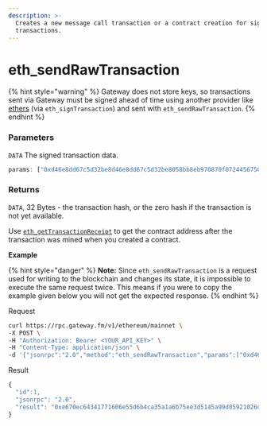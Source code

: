 ```yaml
---
description: >-
  Creates a new message call transaction or a contract creation for signed
  transactions.
---
```


# eth_sendRawTransaction

{% hint style="warning" %}
Gateway does not store keys, so transactions sent via Gateway must be signed ahead of time using another provider like [ethers](https://docs.ethers.io/v5/api/signer/) (via `eth_signTransaction`) and sent with `eth_sendRawTransaction`.
{% endhint %}

### Parameters

`DATA` The signed transaction data.

```javascript
params: ["0xd46e8dd67c5d32be8d46e8dd67c5d32be8058bb8eb970870f072445675058bb8eb970870f072445675"]
```

### Returns

`DATA`, 32 Bytes - the transaction hash, or the zero hash if the transaction is not yet available.

Use [`eth_getTransactionReceipt`](./#eth_gettransactionreceipt) to get the contract address after the transaction was mined when you created a contract.

**Example**

{% hint style="danger" %}
**Note:** Since `eth_sendRawTransaction` is a request used for writing to the blockchain and changes its state, it is impossible to execute the same request twice.
This means if you were to copy the example given below you will not get the expected response.
{% endhint %}

Request

```bash
curl https://rpc.gateway.fm/v1/ethereum/mainnet \
-X POST \
-H "Authorization: Bearer <YOUR_API_KEY>" \
-H "Content-Type: application/json" \
-d '{"jsonrpc":"2.0","method":"eth_sendRawTransaction","params":["0xd46e8dd67c5d32be8d46e8dd67c5d32be8058bb8eb970870f072445675058bb8eb970870f072445675"],"id":1}'
```

Result

```javascript
{
  "id":1,
  "jsonrpc": "2.0",
  "result": "0xe670ec64341771606e55d6b4ca35a1a6b75ee3d5145a99d05921026d1527331"
}
```
